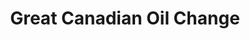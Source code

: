 ---
title: "Great Canadian Oil Change"
url: /spruce-grove/great-canadian-oil-change/
shop: Autowerkstatt
---